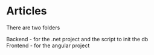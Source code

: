 # Articles

There are two folders

Backend - for the .net project and the script to init the db
<br>
Frontend - for the angular project

